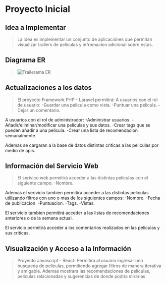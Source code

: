# Proyecto Inicial

## Idea a Implementar

> La idea es implementar un conjunto de aplicaciónes que permitan visualizar trailers de peliculas
	y infromacion adicional sobre estas.

## Diagrama ER

> ![Trailerama ER](https://user-images.githubusercontent.com/54337526/159197194-1c6b7d0b-ff90-43ca-8b89-0226b64b7926.jpg)


## Actualizaciones a los datos

> El proyecto Framework PHP - Laravel permitirá:
A usuarios con el rol de usuario:
-Guardar una pelicula como vista.
-Puntuar una pelicula.
-Dejar un comentario.

A usuarios con el rol de administrador:
-Administrar usuarios.
-Añadir/eliminar/modificar una peliculas y sus datos.
-Crear tags que se pueden añadir a una pelicula.
-Crear una lista de recomendacion semanalmente.

Ademas se cargaran a la base de datos distintas criticas a las peliculas por medio de apis.

## Información del Servicio Web

> El serivico web permitirá acceder a las distintas peliculas con el siguiente campo:
-Nombre.


Ademas el serivicio tambien permitirá acceder a las distintas peliculas utilizando filtros con uno o mas de los siguientes campos:
-Nombre.
-Fecha de publicacion.
-Puntuacion.
-Tags.
-Vistas.

El serivicio tambien permitirá acceder a las listas de recomendaciones anteriores o de la semana actual.
	
El servicio permitirá acceder a los comentarios realizados en las peliculas y sus criticas.



## Visualización y Acceso a la Información

> Proyecto Javascript - React:
	Permitira al usuario ingresar una busqueda de peliculas, permitiendo agregar filtros de manera iterativa y amigable.
	Ademas mostrara las recomendaciones de peliculas, peliculas relacionadas y sugerencias de donde podria mirarlas.
